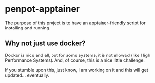 # penpot-apptainer
The purpose of this project is to have an apptainer-friendly script for installing and running.

## Why not just use docker?
Docker is nice and all, but for some systems, it is not allowed (like High Performance Systems). And, of course, this is a nice little challenge.

If you stumble upon this, just know, I am working on it and this will get updated... eventually.

